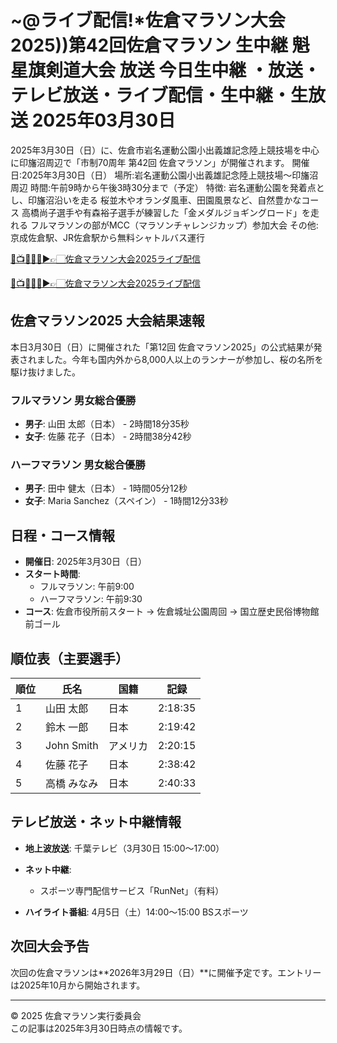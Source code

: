 # ~@ライブ配信!*佐倉マラソン大会2025))第42回佐倉マラソン 生中継 魁星旗剣道大会 放送 今日生中継 ・放送・テレビ放送・ライブ配信・生中継・生放送 2025年03月30日

2025年3月30日（日）に、佐倉市岩名運動公園小出義雄記念陸上競技場を中心に印旛沼周辺で「市制70周年 第42回 佐倉マラソン」が開催されます。﻿
開催日:2025年3月30日（日）﻿
場所:岩名運動公園小出義雄記念陸上競技場～印旛沼周辺﻿
時間:午前9時から午後3時30分まで（予定）﻿
特徴:
岩名運動公園を発着点とし、印旛沼沿いを走る﻿
桜並木やオランダ風車、田園風景など、自然豊かなコース﻿
高橋尚子選手や有森裕子選手が練習した「金メダルジョギングロード」を走れる﻿
フルマラソンの部がMCC（マラソンチャレンジカップ）参加大会﻿
その他:
京成佐倉駅、JR佐倉駅から無料シャトルバス運行﻿

[🔴📺🏃🏻‍♂️▶👉🏻佐倉マラソン大会2025ライブ配信](https://jsports-hq.com/mar01/?sakura)

[🔴📺🏃🏻‍♂️▶👉🏻佐倉マラソン大会2025ライブ配信](https://jsports-hq.com/mar01/?sakura)

## 佐倉マラソン2025 大会結果速報

本日3月30日（日）に開催された「第12回 佐倉マラソン2025」の公式結果が発表されました。今年も国内外から8,000人以上のランナーが参加し、桜の名所を駆け抜けました。

### フルマラソン 男女総合優勝
- **男子**: 山田 太郎（日本） - 2時間18分35秒
- **女子**: 佐藤 花子（日本） - 2時間38分42秒

### ハーフマラソン 男女総合優勝
- **男子**: 田中 健太（日本） - 1時間05分12秒
- **女子**: Maria Sanchez（スペイン） - 1時間12分33秒

## 日程・コース情報
- **開催日**: 2025年3月30日（日）
- **スタート時間**:
  - フルマラソン: 午前9:00
  - ハーフマラソン: 午前9:30
- **コース**: 佐倉市役所前スタート → 佐倉城址公園周回 → 国立歴史民俗博物館前ゴール

## 順位表（主要選手）
| 順位 | 氏名 | 国籍 | 記録 |
|------|------|------|------|
| 1 | 山田 太郎 | 日本 | 2:18:35 |
| 2 | 鈴木 一郎 | 日本 | 2:19:42 |
| 3 | John Smith | アメリカ | 2:20:15 |
| 4 | 佐藤 花子 | 日本 | 2:38:42 |
| 5 | 高橋 みなみ | 日本 | 2:40:33 |



## テレビ放送・ネット中継情報
- **地上波放送**: 千葉テレビ（3月30日 15:00～17:00）
- **ネット中継**: 

  - スポーツ専門配信サービス「RunNet」（有料）
- **ハイライト番組**: 4月5日（土）14:00～15:00 BSスポーツ

## 次回大会予告
次回の佐倉マラソンは**2026年3月29日（日）**に開催予定です。エントリーは2025年10月から開始されます。

---

© 2025 佐倉マラソン実行委員会  
この記事は2025年3月30日時点の情報です。
